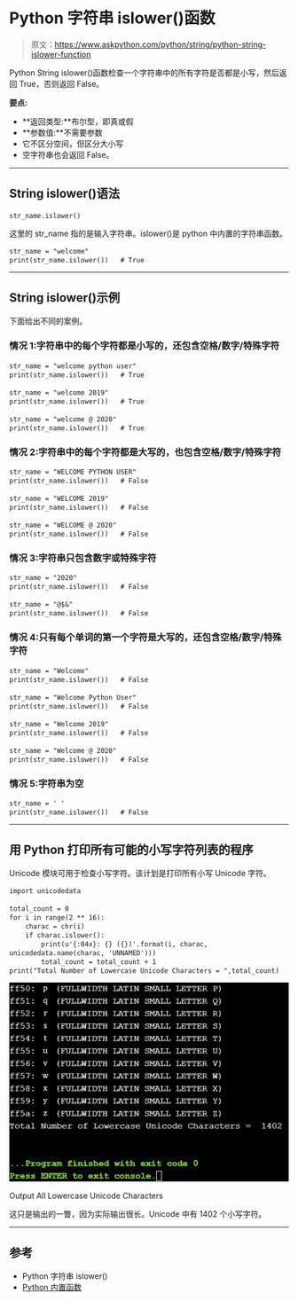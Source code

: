 # Python 字符串 islower()函数

> 原文：<https://www.askpython.com/python/string/python-string-islower-function>

Python String islower()函数检查一个字符串中的所有字符是否都是小写，然后返回 True，否则返回 False。

**要点:**

*   **返回类型:**布尔型，即真或假
*   **参数值:**不需要参数
*   它不区分空间，但区分大小写
*   空字符串也会返回 False。

* * *

## String islower()语法

```
str_name.islower()

```

这里的 str_name 指的是输入字符串。islower()是 python 中内置的字符串函数。

```
str_name = "welcome"
print(str_name.islower())   # True

```

* * *

## String islower()示例

下面给出不同的案例。

### 情况 1:字符串中的每个字符都是小写的，还包含空格/数字/特殊字符

```
str_name = "welcome python user"
print(str_name.islower())   # True

str_name = "welcome 2019"
print(str_name.islower())   # True

str_name = "welcome @ 2020"
print(str_name.islower())   # True

```

### 情况 2:字符串中的每个字符都是大写的，也包含空格/数字/特殊字符

```
str_name = "WELCOME PYTHON USER"
print(str_name.islower())   # False

str_name = "WELCOME 2019"
print(str_name.islower())   # False

str_name = "WELCOME @ 2020"
print(str_name.islower())   # False

```

### 情况 3:字符串只包含数字或特殊字符

```
str_name = "2020"
print(str_name.islower())   # False

str_name = "@$&"
print(str_name.islower())   # False

```

### 情况 4:只有每个单词的第一个字符是大写的，还包含空格/数字/特殊字符

```
str_name = "Welcome"
print(str_name.islower())   # False

str_name = "Welcome Python User"
print(str_name.islower())   # False

str_name = "Welcome 2019"
print(str_name.islower())   # False

str_name = "Welcome @ 2020"
print(str_name.islower())   # False

```

### 情况 5:字符串为空

```
str_name = ' '
print(str_name.islower())   # False

```

* * *

## 用 Python 打印所有可能的小写字符列表的程序

Unicode 模块可用于检查小写字符。该计划是打印所有小写 Unicode 字符。

```
import unicodedata

total_count = 0
for i in range(2 ** 16):
    charac = chr(i)
    if charac.islower():
        print(u'{:04x}: {} ({})'.format(i, charac, unicodedata.name(charac, 'UNNAMED')))
        total_count = total_count + 1
print("Total Number of Lowercase Unicode Characters = ",total_count)

```

![Output All Lowercase Unicode Characters](img/610bedf36ea41338739ac97cede9c85e.png)

Output All Lowercase Unicode Characters

这只是输出的一瞥，因为实际输出很长。Unicode 中有 1402 个小写字符。

* * *

## 参考

*   Python 字符串 islower()
*   [Python 内置函数](https://docs.python.org/3/library/stdtypes.html)